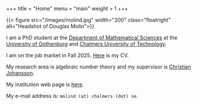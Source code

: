 +++
title = "Home"
menu = "main"
weight = 1
+++

{{< figure src="/images/molind.jpg" width="200" class="floatright"
alt="Headshot of Douglas Molin">}}

I am a PhD student at the [Department of Mathematical Sciences](https://www.chalmers.se/en/departments/mv/) at the [University of
Gothenburg](https://www.gu.se/en/) and [Chalmers
University of Technology](https://www.chalmers.se/en/). 

I am on the job market in Fall 2025. [Here](/files/cv.pdf) is my CV.

My research area is algebraic number theory and my supervisor is [Christian Johansson](https://www.math.chalmers.se/~chrjohv/).

My institution web page is [here](https://www.chalmers.se/en/persons/molind/).

My e-mail address is: `molind (at) chalmers (dot) se`.
